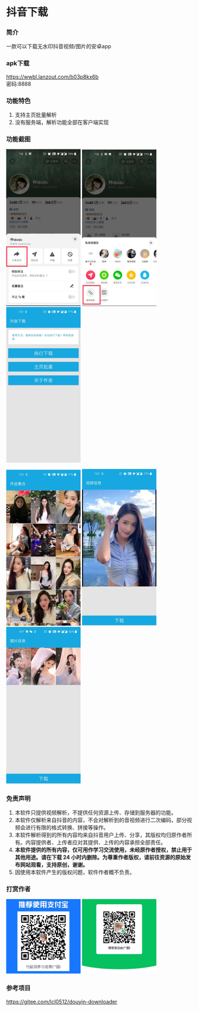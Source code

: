 # 抖音下载

### 简介

一款可以下载无水印抖音视频/图片的安卓app

### apk下载

https://wwbl.lanzout.com/b03p8kx6b  
密码:8888

### 功能特色
1. 支持主页批量解析
2. 没有服务端，解析功能全部在客户端实现

### 功能截图
<p float="left">
     <img src="./screenshots/1.jpeg" width="200"/>
     <img src="./screenshots/2.jpeg" width="200"/>
     <img src="./screenshots/3.jpeg" width="200"/>
</p>
<p float="left">
     <img src="./screenshots/4.jpeg" width="200"/>
     <img src="./screenshots/5.jpeg" width="200"/>
     <img src="./screenshots/6.jpeg" width="200"/>
</p>

### 免责声明
1. 本软件只提供视频解析，不提供任何资源上传、存储到服务器的功能。
2. 本软件仅解析来自抖音的内容，不会对解析到的音视频进行二次编码，部分视频会进行有限的格式转换、拼接等操作。
3. 本软件解析得到的所有内容均来自抖音用户上传、分享，其版权均归原作者所有。内容提供者、上传者应对其提供、上传的内容承担全部责任。
4. **本软件提供的所有内容，仅可用作学习交流使用，未经原作者授权，禁止用于其他用途。请在下载 24 小时内删除。为尊重作者版权，请前往资源的原始发布网站观看，支持原创，谢谢。**
5. 因使用本软件产生的版权问题，软件作者概不负责。

### 打赏作者

<p float="left">
     <img src="./screenshots/reward_alipay.jpeg" width="200"/>
     <img src="./screenshots/reward_wx.jpeg" width="200"/>
</p>


### 参考项目
<https://gitee.com/lcl0512/douyin-downloader>


